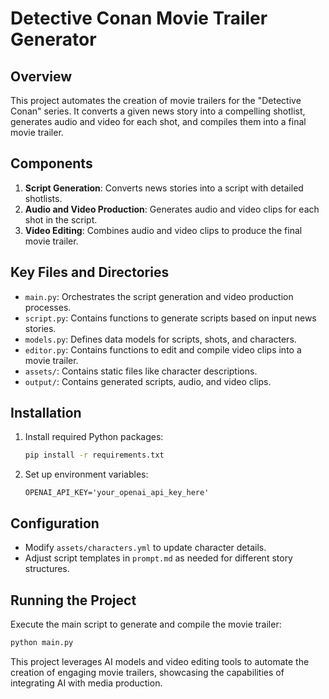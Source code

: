 # Detective Conan Movie Trailer Generator

## Overview
This project automates the creation of movie trailers for the "Detective Conan" series. It converts a given news story into a compelling shotlist, generates audio and video for each shot, and compiles them into a final movie trailer.

## Components
1. **Script Generation**: Converts news stories into a script with detailed shotlists.
2. **Audio and Video Production**: Generates audio and video clips for each shot in the script.
3. **Video Editing**: Combines audio and video clips to produce the final movie trailer.

## Key Files and Directories
- `main.py`: Orchestrates the script generation and video production processes.
- `script.py`: Contains functions to generate scripts based on input news stories.
- `models.py`: Defines data models for scripts, shots, and characters.
- `editor.py`: Contains functions to edit and compile video clips into a movie trailer.
- `assets/`: Contains static files like character descriptions.
- `output/`: Contains generated scripts, audio, and video clips.
## Installation
1. Install required Python packages:
   ```bash
   pip install -r requirements.txt
   ```
2. Set up environment variables:
   ```plaintext
   OPENAI_API_KEY='your_openai_api_key_here'
   ```

## Configuration
- Modify `assets/characters.yml` to update character details.
- Adjust script templates in `prompt.md` as needed for different story structures.

## Running the Project
Execute the main script to generate and compile the movie trailer:
```bash
python main.py
```


This project leverages AI models and video editing tools to automate the creation of engaging movie trailers, showcasing the capabilities of integrating AI with media production.

